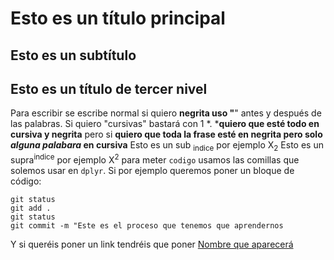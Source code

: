 # Esto es un título principal
## Esto es un subtítulo
## Esto es un título de tercer nivel

Para escribir se escribe normal si quiero **negrita uso "**" antes y después de las palabras. Si quiero "cursivas" bastará con 1 *.
***quiero que esté todo en cursiva y negrita** pero si **quiero que toda la frase esté en negrita pero solo _alguna palabara_ en cursiva**
Esto es un sub <sub>indice</sub> por ejemplo X<sub>2</sub>
Esto es un supra<sup>indice</sup> por ejemplo X<sup>2</sup>
para meter `codigo` usamos las comillas que solemos usar en `dplyr`. Si por ejemplo queremos poner un bloque de código:
```
git status
git add .
git status
git commit -m "Este es el proceso que tenemos que aprendernos
```
Y si queréis poner un link tendréis que poner [Nombre que aparecerá](https://leonardo.ai/faq/)
